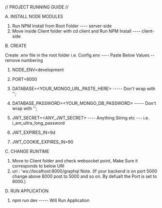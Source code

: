 // PROJECT RUNNING GUIDE //

A. INSTALL NODE MODULES

1. Run NPM Install from Root Folder  ---- server-side
2. Move inside Client folder with cd client and Run NPM Install ---- client-side


B. CREATE 

Create .env file in the root folder i.e. Config.env ---- Paste Below Values -- remove numbering

  1. NODE_ENV=development
  2. PORT=8000
  3. DATABASE=<YOUR_MONGO_URL_PASTE_HERE>  ----- Don't wrap with '';

  4. DATABASE_PASSWORD=<YOUR_MONGO_DB_PASSWORD> ----- Don't wrap with '';

  5. JWT_SECRET=<ANY_JWT_SECRET> ---- Anything String etc --- i.e. i_am_ultra_long_password 
  6. JWT_EXPIRES_IN=9d
  7. JWT_COOKIE_EXPIRES_IN=90


C. CHANGE RUNTIME

1. Move to Client folder and check websocket point, Make Sure it corresponds to below URI
2. uri : 'ws://localhost:8000/graphql 
Note. (If your backend is on port 5000 change above 8000 post to 5000 and so on. By defualt the Port is set to 8000.)



D. RUN APPLICATION

1. npm run dev -----  Will Run Application


